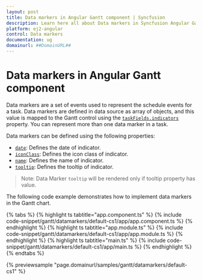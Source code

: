 ```yaml
---
layout: post
title: Data markers in Angular Gantt component | Syncfusion
description: Learn here all about Data markers in Syncfusion Angular Gantt component of Syncfusion Essential JS 2 and more.
platform: ej2-angular
control: Data markers 
documentation: ug
domainurl: ##DomainURL##
---
```


# Data markers in Angular Gantt component

Data markers are a set of events used to represent the schedule events for a task. Data markers are defined in data source as array of objects, and this value is mapped to the Gantt control using the [`taskFields.indicators`](https://ej2.syncfusion.com/angular/documentation/api/gantt/taskFields/#indicators) property. You can represent more than one data marker in a task.

Data markers can be defined using the following properties:

* [`date`](https://ej2.syncfusion.com/angular/documentation/api/gantt/iIndicator/#date): Defines the date of indicator.
* [`iconClass`](https://ej2.syncfusion.com/angular/documentation/api/gantt/iIndicator/#iconclass): Defines the icon class of indicator.
* [`name`](https://ej2.syncfusion.com/angular/documentation/api/gantt/iIndicator/#name): Defines the name of indicator.
* [`tooltip`](https://ej2.syncfusion.com/angular/documentation/api/gantt/iIndicator/#tooltip): Defines the tooltip of indicator.

>Note: Data Marker `tooltip` will be rendered only if tooltip property has value.

The following code example demonstrates how to implement data markers in the Gantt chart.

{% tabs %}
{% highlight ts tabtitle="app.component.ts" %}
{% include code-snippet/gantt/datamarkers/default-cs1/app/app.component.ts %}
{% endhighlight %}
{% highlight ts tabtitle="app.module.ts" %}
{% include code-snippet/gantt/datamarkers/default-cs1/app/app.module.ts %}
{% endhighlight %}
{% highlight ts tabtitle="main.ts" %}
{% include code-snippet/gantt/datamarkers/default-cs1/app/main.ts %}
{% endhighlight %}
{% endtabs %}
  
{% previewsample "page.domainurl/samples/gantt/datamarkers/default-cs1" %}
